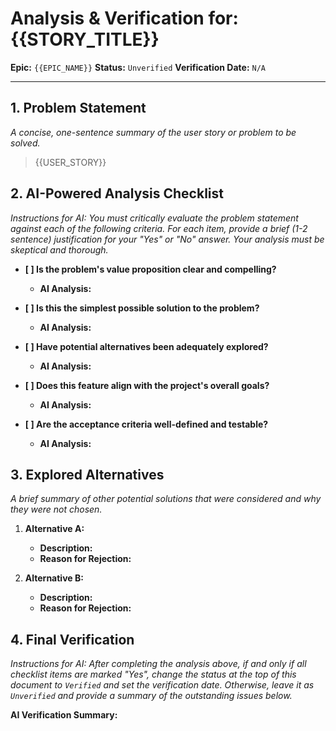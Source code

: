 # Analysis & Verification for: {{STORY_TITLE}}

**Epic:** `{{EPIC_NAME}}`
**Status:** `Unverified`
**Verification Date:** `N/A`

---

## 1. Problem Statement

*A concise, one-sentence summary of the user story or problem to be solved.*

> {{USER_STORY}}

## 2. AI-Powered Analysis Checklist

*Instructions for AI: You must critically evaluate the problem statement against each of the following criteria. For each item, provide a brief (1-2 sentence) justification for your "Yes" or "No" answer. Your analysis must be skeptical and thorough.*

- **[ ] Is the problem's value proposition clear and compelling?**
  - **AI Analysis:**

- **[ ] Is this the simplest possible solution to the problem?**
  - **AI Analysis:**

- **[ ] Have potential alternatives been adequately explored?**
  - **AI Analysis:**

- **[ ] Does this feature align with the project's overall goals?**
  - **AI Analysis:**

- **[ ] Are the acceptance criteria well-defined and testable?**
  - **AI Analysis:**

## 3. Explored Alternatives

*A brief summary of other potential solutions that were considered and why they were not chosen.*

1.  **Alternative A:**
    - **Description:**
    - **Reason for Rejection:**

2.  **Alternative B:**
    - **Description:**
    - **Reason for Rejection:**

## 4. Final Verification

*Instructions for AI: After completing the analysis above, if and only if all checklist items are marked "Yes", change the status at the top of this document to `Verified` and set the verification date. Otherwise, leave it as `Unverified` and provide a summary of the outstanding issues below.*

**AI Verification Summary:**
